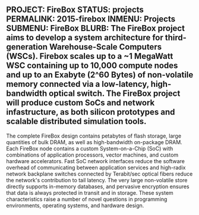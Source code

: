 PROJECT: FireBox
STATUS: projects
PERMALINK: 2015-firebox
INMENU: Projects
SUBMENU: FireBox
BLURB: The FireBox project aims to develop a system architecture for third-generation Warehouse-Scale Computers (WSCs). Firebox scales up to a ~1 MegaWatt WSC containing up to 10,000 compute nodes and up to an Exabyte (2^60 Bytes) of non-volatile memory connected via a low-latency, high-bandwidth optical switch. The FireBox project will produce custom SoCs and network infastructure, as both silicon prototypes and scalable distributed simulation tools.
------
The complete FireBox design contains petabytes of flash storage, large quantities of bulk DRAM, as well as high-bandwidth on-package DRAM. Each FireBox node contains a custom System-on-a-Chip (SoC) with combinations of application processors, vector machines, and custom hardware accelerators. Fast SoC network interfaces reduce the software overhead of communicating between application services and high-radix network backplane switches connected by Terabit/sec optical fibers reduce the network's contribution to tail latency. The very large non-volatile store directly supports in-memory databases, and pervasive encryption ensures that data is always protected in transit and in storage. These system characteristics raise a number of novel questions in programming environments, operating systems, and hardware design.
